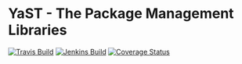 # YaST - The Package Management Libraries #

[![Travis Build](https://travis-ci.org/yast/yast-packager.svg?branch=master)](https://travis-ci.org/yast/yast-packager)
[![Jenkins Build](http://img.shields.io/jenkins/s/https/ci.opensuse.org/yast-packager-master.svg)](https://ci.opensuse.org/view/Yast/job/yast-packager-master/)
[![Coverage Status](https://coveralls.io/repos/yast/yast-packager/badge.png)](https://coveralls.io/r/yast/yast-packager)

